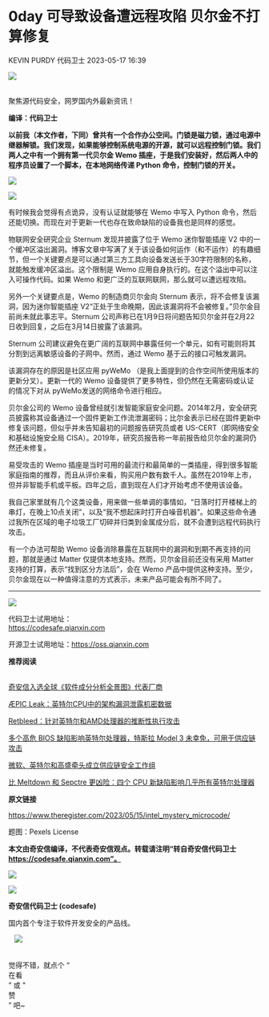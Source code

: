 #  0day 可导致设备遭远程攻陷 贝尔金不打算修复   
KEVIN PURDY  代码卫士   2023-05-17 16:39  
  
![](https://mmbiz.qpic.cn/mmbiz_gif/Az5ZsrEic9ot90z9etZLlU7OTaPOdibteeibJMMmbwc29aJlDOmUicibIRoLdcuEQjtHQ2qjVtZBt0M5eVbYoQzlHiaw/640?wx_fmt=gif "")  
  
   
聚焦源代码安全，网罗国内外最新资讯！  
  
**编译：代码卫士**  
  
**以前我（本文作者，下同）曾共有一个合作办公空间。门锁是磁力锁，通过电源中继器解锁。我们发现，如果能够控制系统电源的开源，就可以远程控制门锁。我们两人之中有一个拥有第一代贝尔金 Wemo 插座，于是我们安装好，然后两人中的程序员设置了一个脚本，在本地网络传递 Python 命令，控制门锁的开关。**  
  
![](https://mmbiz.qpic.cn/mmbiz_gif/oBANLWYScMS69gXj1Xiawtn7dTtuQVhOECWumxHGfpRRoArIKibE5k4ty45pzsdw45MkIzxfwMJCicicuTfWa8NYXw/640?wx_fmt=gif "")  
  
![](https://mmbiz.qpic.cn/mmbiz_png/oBANLWYScMS69gXj1Xiawtn7dTtuQVhOEMEzsyGmYQKCibxNXdoJ59ibAdJZIElLzLW6czGy0Hygh3D4bqtrMHrSg/640?wx_fmt=png "")  
  
  
有时候我会觉得有点诡异，没有认证就能够在 Wemo 中写入 Python 命令，然后还能切换。而现在对于更新一代也存在致命缺陷的设备我也是同样的感觉。  
  
物联网安全研究企业 Sternum 发现并披露了位于 Wemo 迷你智能插座 V2 中的一个缓冲区溢出漏洞。博客文章中写满了关于该设备如何运作（和不运作）的有趣细节，但一个关键要点是可以通过第三方工具向设备发送长于30字符限制的名称，就能触发缓冲区溢出。这个限制是 Wemo 应用自身执行的。在这个溢出中可以注入可操作代码。如果 Wemo 和更广泛的互联网联网，那么就可以遭远程攻陷。  
  
另外一个关键要点是，Wemo 的制造商贝尔金向 Sternum 表示，将不会修复该漏洞，因为迷你智能插座 V2“正处于生命晚期，因此该漏洞将不会被修复。”贝尔金目前尚未就此事志平。Sternum 公司声称已在1月9日将问题告知贝尔金并在2月22日收到回复，之后在3月14日披露了该漏洞。  
  
Sternum 公司建议避免在更广阔的互联网中暴露任何一个单元，如有可能则将其分割到远离敏感设备的子网中。然而，通过 Wemo 基于云的接口可触发漏洞。  
  
该漏洞存在的原因是社区应用 pyWeMo （是我上面提到的合作空间所使用版本的更新分叉）。更新一代的 Wemo 设备提供了更多特性，但仍然在无需密码或认证的情况下对从 pyWeMo发送的网络命令进行相应。  
  
贝尔金公司的 Wemo 设备曾经就引发智能家庭安全问题。2014年2月，安全研究员披露称其设备通过一个固件更新工作流泄漏密码；比尔金表示已经在固件更新中修复该问题，但似乎并未告知最初的问题报告研究员或者 US-CERT（即网络安全和基础设施安全局 CISA）。2019年，研究员报告称一年前报告给贝尔金的漏洞仍然还未修复。  
  
易受攻击的 Wemo 插座是当时可用的最流行和最简单的一类插座，得到很多智能家庭指南的推荐，而且从评价来看，购买用户数有数千人。虽然在2019年上市，但并非智能手机或平板。四年之后，直到现在人们才开始考虑不使用该设备。  
  
我自己家里就有几个这类设备，用来做一些单调的事情如，“日落时打开楼梯上的串灯，在晚上10点关闭”，以及“我不想起床时打开白噪音机器”。如果这些命令通过我所在区域的电子垃圾工厂切碎并归类到金属成分后，就不会遭到远程代码执行攻击。  
  
有一个办法可帮助 Wemo 设备消除暴露在互联网中的漏洞和到期不再支持的问题，那就是通过 Matter 仅提供本地支持。然而，贝尔金目前还没有采用 Matter 支持的打算，表示“找到区分方法后”，会在 Wemo 产品中提供这种支持。至少，贝尔金现在以一种值得注意的方式表示，未来产品可能会有所不同了。  
  
  
****  
![](https://mmbiz.qpic.cn/mmbiz_png/oBANLWYScMQZeSribxs2yU1w56EMvgX9cDBCiabniazxdxtQ25cBCAd5vBJIM2sOv1khjzwwViaT0pS74U6piaiauiaGA/640?wx_fmt=png "")  
  
  
  
代码卫士试用地址：  
https://codesafe.qianxin.com  
  
开源卫士试用地址：https://oss.qianxin.com  
  
  
  
  
  
  
  
  
  
  
  
  
**推荐阅读**  
  
[](http://mp.weixin.qq.com/s?__biz=MzI2NTg4OTc5Nw==&mid=2247511052&idx=3&sn=fb116392e405ae62e6c339117fffdb59&chksm=ea949d66dde31470758b6ee8f9dbecdb67ef6c0c8af277f26b83b60dbac95748d28db787a4b4&scene=21#wechat_redirect)  
[奇安信入选全球《软件成分分析全景图》代表厂商](http://mp.weixin.qq.com/s?__biz=MzI2NTg4OTc5Nw==&mid=2247515374&idx=1&sn=8b491039bc40f1e5d4e1b29d8c95f9e7&chksm=ea948d84dde30492f8a6c9953f69dbed1f483b6bc9b4480cab641fbc69459d46bab41cdc4859&scene=21#wechat_redirect)  
  
  
[ÆPIC Leak：英特尔CPU中的架构漏洞泄露机密数据](http://mp.weixin.qq.com/s?__biz=MzI2NTg4OTc5Nw==&mid=2247513509&idx=2&sn=b745758188993ff6e6d51a4ac6dfb3a5&chksm=ea9484cfdde30dd96a8bc16bc1440917d0346f87c82b9669b457494dfc81f9637a6810cb4bd6&scene=21#wechat_redirect)  
  
  
[Retbleed：针对英特尔和AMD处理器的推断性执行攻击](http://mp.weixin.qq.com/s?__biz=MzI2NTg4OTc5Nw==&mid=2247512889&idx=3&sn=645a6adc37050f76571e2cf1043659e9&chksm=ea948253dde30b45023fc8b066c2420844a7cfd7b7197f46be2df789dea706f9e2ec61674969&scene=21#wechat_redirect)  
  
  
[多个高危 BIOS 缺陷影响英特尔处理器，特斯拉 Model 3 未幸免，可用于供应链攻击](http://mp.weixin.qq.com/s?__biz=MzI2NTg4OTc5Nw==&mid=2247509217&idx=1&sn=76e305d3e8e35306190769afbb916540&chksm=ea94958bdde31c9dc3c4c9d0061c2b8f2a499058261829bf2fa0afb964d14d7470635e1937cb&scene=21#wechat_redirect)  
  
  
[微软、英特尔和高盛牵头成立供应链安全工作组](http://mp.weixin.qq.com/s?__biz=MzI2NTg4OTc5Nw==&mid=2247508450&idx=3&sn=1e8542618ac059d549fecdc9c497f2be&chksm=ea949088dde3199ef460da31580a3bfb7166d1e141fa393f476e6fa1cffd52f341fa37365732&scene=21#wechat_redirect)  
  
  
[比 Meltdown 和 Sepctre 更凶险：四个 CPU 新缺陷影响几乎所有英特尔处理器](http://mp.weixin.qq.com/s?__biz=MzI2NTg4OTc5Nw==&mid=2247489946&idx=1&sn=68f88e4374bceeabcd4d512b9bf5dd4b&chksm=ea9728f0dde0a1e64626666f36b4c110c74e194548d7c0005986aade7ae2fc59d7cc49a0d030&scene=21#wechat_redirect)  
  
  
  
  
**原文链接**  
  
  
https://www.theregister.com/2023/05/15/intel_mystery_microcode/  
  
  
题图：Pexels License  
  
  
**本文由奇安信编译，不代表奇安信观点。转载请注明“转自奇安信代码卫士 https://codesafe.qianxin.com”。**  
  
  
  
  
![](https://mmbiz.qpic.cn/mmbiz_jpg/oBANLWYScMSf7nNLWrJL6dkJp7RB8Kl4zxU9ibnQjuvo4VoZ5ic9Q91K3WshWzqEybcroVEOQpgYfx1uYgwJhlFQ/640?wx_fmt=jpeg "")  
  
![](https://mmbiz.qpic.cn/mmbiz_jpg/oBANLWYScMSN5sfviaCuvYQccJZlrr64sRlvcbdWjDic9mPQ8mBBFDCKP6VibiaNE1kDVuoIOiaIVRoTjSsSftGC8gw/640?wx_fmt=jpeg "")  
  
**奇安信代码卫士 (codesafe)**  
  
国内首个专注于软件开发安全的产品线。  
  
   ![](https://mmbiz.qpic.cn/mmbiz_gif/oBANLWYScMQ5iciaeKS21icDIWSVd0M9zEhicFK0rbCJOrgpc09iaH6nvqvsIdckDfxH2K4tu9CvPJgSf7XhGHJwVyQ/640?wx_fmt=gif "")  
  
   
觉得不错，就点个 “  
在看  
” 或 "  
赞  
” 吧~  
  
